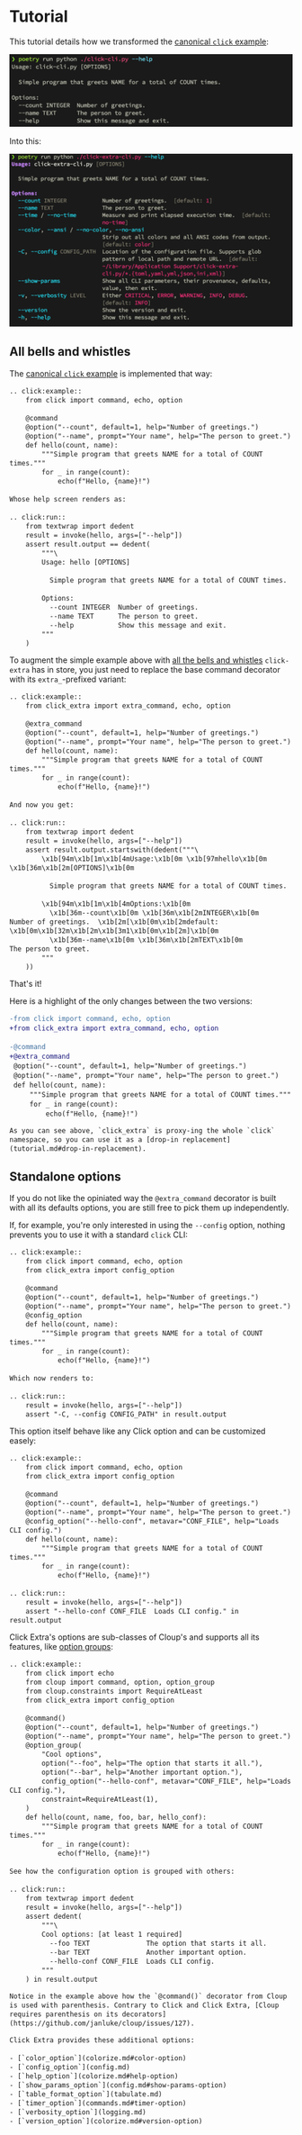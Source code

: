# Tutorial

This tutorial details how we transformed the [canonical `click` example](https://github.com/pallets/click#a-simple-example):

![click CLI help screen](https://github.com/kdeldycke/click-extra/raw/main/docs/assets/click-help-screen.png)

Into this:

![click-extra CLI help screen](https://github.com/kdeldycke/click-extra/raw/main/docs/assets/click-extra-screen.png)

## All bells and whistles

The [canonical `click` example](https://github.com/pallets/click#a-simple-example) is implemented that way:

```{eval-rst}
.. click:example::
    from click import command, echo, option

    @command
    @option("--count", default=1, help="Number of greetings.")
    @option("--name", prompt="Your name", help="The person to greet.")
    def hello(count, name):
        """Simple program that greets NAME for a total of COUNT times."""
        for _ in range(count):
            echo(f"Hello, {name}!")

Whose help screen renders as:

.. click:run::
    from textwrap import dedent
    result = invoke(hello, args=["--help"])
    assert result.output == dedent(
        """\
        Usage: hello [OPTIONS]

          Simple program that greets NAME for a total of COUNT times.

        Options:
          --count INTEGER  Number of greetings.
          --name TEXT      The person to greet.
          --help           Show this message and exit.
        """
    )
```

To augment the simple example above with [all the bells and whistles](index#features) `click-extra` has in store, you just need to replace the base command decorator with its `extra_`-prefixed variant:

```{eval-rst}
.. click:example::
    from click_extra import extra_command, echo, option

    @extra_command
    @option("--count", default=1, help="Number of greetings.")
    @option("--name", prompt="Your name", help="The person to greet.")
    def hello(count, name):
        """Simple program that greets NAME for a total of COUNT times."""
        for _ in range(count):
            echo(f"Hello, {name}!")

And now you get:

.. click:run::
    from textwrap import dedent
    result = invoke(hello, args=["--help"])
    assert result.output.startswith(dedent("""\
        \x1b[94m\x1b[1m\x1b[4mUsage:\x1b[0m \x1b[97mhello\x1b[0m \x1b[36m\x1b[2m[OPTIONS]\x1b[0m

          Simple program that greets NAME for a total of COUNT times.

        \x1b[94m\x1b[1m\x1b[4mOptions:\x1b[0m
          \x1b[36m--count\x1b[0m \x1b[36m\x1b[2mINTEGER\x1b[0m           Number of greetings.  \x1b[2m[\x1b[0m\x1b[2mdefault: \x1b[0m\x1b[32m\x1b[2m\x1b[3m1\x1b[0m\x1b[2m]\x1b[0m
          \x1b[36m--name\x1b[0m \x1b[36m\x1b[2mTEXT\x1b[0m               The person to greet.
        """
    ))
```

That's it!

Here is a highlight of the only changes between the two versions:

```diff
-from click import command, echo, option
+from click_extra import extra_command, echo, option

-@command
+@extra_command
 @option("--count", default=1, help="Number of greetings.")
 @option("--name", prompt="Your name", help="The person to greet.")
 def hello(count, name):
     """Simple program that greets NAME for a total of COUNT times."""
     for _ in range(count):
         echo(f"Hello, {name}!")
```

```{tip}
As you can see above, `click_extra` is proxy-ing the whole `click` namespace, so you can use it as a [drop-in replacement](tutorial.md#drop-in-replacement).
```

## Standalone options

If you do not like the opiniated way the `@extra_command` decorator is built with all its defaults options, you are still free to pick them up independently.

If, for example, you're only interested in using the `--config` option, nothing prevents you to use it with a standard `click` CLI:

```{eval-rst}
.. click:example::
    from click import command, echo, option
    from click_extra import config_option

    @command
    @option("--count", default=1, help="Number of greetings.")
    @option("--name", prompt="Your name", help="The person to greet.")
    @config_option
    def hello(count, name):
        """Simple program that greets NAME for a total of COUNT times."""
        for _ in range(count):
            echo(f"Hello, {name}!")

Which now renders to:

.. click:run::
    result = invoke(hello, args=["--help"])
    assert "-C, --config CONFIG_PATH" in result.output
```

This option itself behave like any Click option and can be customized easely:

```{eval-rst}
.. click:example::
    from click import command, echo, option
    from click_extra import config_option

    @command
    @option("--count", default=1, help="Number of greetings.")
    @option("--name", prompt="Your name", help="The person to greet.")
    @config_option("--hello-conf", metavar="CONF_FILE", help="Loads CLI config.")
    def hello(count, name):
        """Simple program that greets NAME for a total of COUNT times."""
        for _ in range(count):
            echo(f"Hello, {name}!")

.. click:run::
    result = invoke(hello, args=["--help"])
    assert "--hello-conf CONF_FILE  Loads CLI config." in result.output
```

Click Extra's options are sub-classes of Cloup's and supports all its features, like [option groups](https://cloup.readthedocs.io/en/stable/pages/option-groups.html):

```{eval-rst}
.. click:example::
    from click import echo
    from cloup import command, option, option_group
    from cloup.constraints import RequireAtLeast
    from click_extra import config_option

    @command()
    @option("--count", default=1, help="Number of greetings.")
    @option("--name", prompt="Your name", help="The person to greet.")
    @option_group(
        "Cool options",
        option("--foo", help="The option that starts it all."),
        option("--bar", help="Another important option."),
        config_option("--hello-conf", metavar="CONF_FILE", help="Loads CLI config."),
        constraint=RequireAtLeast(1),
    )
    def hello(count, name, foo, bar, hello_conf):
        """Simple program that greets NAME for a total of COUNT times."""
        for _ in range(count):
            echo(f"Hello, {name}!")

See how the configuration option is grouped with others:

.. click:run::
    from textwrap import dedent
    result = invoke(hello, args=["--help"])
    assert dedent(
        """\
        Cool options: [at least 1 required]
          --foo TEXT              The option that starts it all.
          --bar TEXT              Another important option.
          --hello-conf CONF_FILE  Loads CLI config.
        """
    ) in result.output
```

```{caution}
Notice in the example above how the `@command()` decorator from Cloup is used with parenthesis. Contrary to Click and Click Extra, [Cloup requires parenthesis on its decorators](https://github.com/janluke/cloup/issues/127).
```

```{seealso}
Click Extra provides these additional options:

- [`color_option`](colorize.md#color-option)
- [`config_option`](config.md)
- [`help_option`](colorize.md#help-option)
- [`show_params_option`](config.md#show-params-option)
- [`table_format_option`](tabulate.md)
- [`timer_option`](commands.md#timer-option)
- [`verbosity_option`](logging.md)
- [`version_option`](colorize.md#version-option)
```
